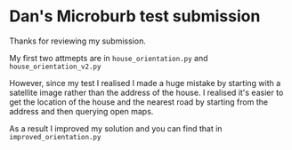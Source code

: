 # Dan's Microburb test submission
Thanks for reviewing my submission.

My first two attmepts are in `house_orientation.py` and `house_orientation_v2.py`

However, since my test I realised I made a huge mistake by starting with a satellite image rather than the address of the house. I realised it's easier to get the location of the house and the nearest road by starting from the address and then querying open maps. 

As a result I improved my solution and you can find that in `improved_orientation.py` 